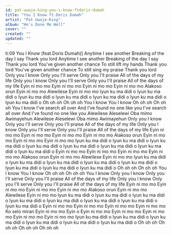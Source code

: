 ```yaml
---
id: pat-uwaje-king-you-i-know-ftdoris-dumah
title: "You I Know ft.Doris Dumah"
artist: "Pat Uwaje-King"
album: "He's Done Me Well"
cover: ""
created: ""
updated: ""
---
```


ti:09 You I Know (feat.Doris Dumah)]
Anytime I see another
Breaking of the day
I say
Thank you lord
Anytime I see another
Breaking of the day
I say
Thank you lord
You've given another chance
To still lift my hands
Thank you lord
You've given another chance
To still sing my praise
Thank you lord
Only you I know
Only you I'll serve
Only you I'll praise
All of the days of my life
Only you I know
Only you I'll serve
Only you I'll praise
All of the days of my life
Eyin ni mo mo
Eyin ni mo mo
Eyin ni mo mo
Eyin ni mo mo
Alakoso orun
Eyin ni mo mo
Alewilese
Eyin ni mo mo
Iyun ku ma didi o
Iyun ku ma didi o
Iyun ku ma didi o
Iyun ku ma didi o
Iyun ku ma didi o
Iyun ku ma didi o
Iyun ku ma didi o
Oh oh oh
Oh oh oh
You I know
You I know
Oh oh oh
Oh oh oh
You I know
I've search all over
And I've found no one like you
I've search all over
And I've found no one like you
Alewilese
Aleselewi
Oba mimo
Awimayehun
Alewilese
Aleselewi
Oba mimo
Awimayehun
Only you I know
Only you I'll serve
Only you I'll praise
All of the days of my life
Only you I know
Only you I'll serve
Only you I'll praise
All of the days of my life
Eyin ni mo mo
Eyin ni mo mo
Eyin ni mo mo
Eyin ni mo mo
Alakoso orun
Eyin ni mo mo
Eyin ni mo mo
Eyin ni mo mo
Iyun ku ma didi o
Iyun ku ma didi o
Iyun ku ma didi o
Iyun ku ma didi o
Iyun ku ma didi o
Iyun ku ma didi o
Iyun ku ma didi o
Iyun ku ma didi o
Eyin ni mo mo
Eyin ni mo mo
Eyin ni mo mo
Eyin ni mo mo
Alakoso orun
Eyin ni mo mo
Alewilese
Eyin ni mo mo
Iyun ku ma didi o
Iyun ku ma didi o
Iyun ku ma didi o
Iyun ku ma didi o
Iyun ku ma didi o
Iyun ku ma didi o
Iyun ku ma didi o
Iyun ku ma didi o
Oh oh oh
Oh oh oh
You I know
You I know
Oh oh oh
Oh oh oh
You I know
Only you I know
Only you I'll serve
Only you I'll praise
All of the days of my life
Only you I know
Only you I'll serve
Only you I'll praise
All of the days of my life
Eyin ni mo mo
Eyin ni mo mo
Eyin ni mo mo
Eyin ni mo mo
Alakoso orun
Eyin ni mo mo
Alewilese
Eyin ni mo mo
Iyun ku ma didi o
Iyun ku ma didi o
Iyun ku ma didi o
Iyun ku ma didi o
Iyun ku ma didi o
Iyun ku ma didi o
Iyun ku ma didi o
Iyun ku ma didi o
Eyin ni mo mo
Eyin ni mo mo
Eyin ni mo mo
Eyin ni mo mo
Ko selo miran
Eyin ni mo mo
Eyin o
Eyin ni mo mo
Eyin ni mo mo
Eyin ni mo mo
Eyin ni mo mo
Eyin ni mo mo
Iyun ku ma didi o
Iyun ku ma didi o
Iyun ku ma didi o
Iyun ku ma didi o
Iyun ku ma didi o
Iyun ku ma didi o
Oh oh oh
Oh oh oh
Oh oh oh
Oh oh oh
